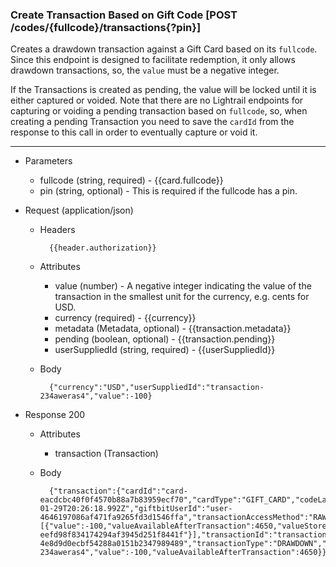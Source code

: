 
### Create Transaction Based on Gift Code [POST /codes/{fullcode}/transactions{?pin}] 

<a name="post-transaction-by-fullcode-anchor"></a>

Creates a drawdown transaction against a Gift Card based on its `fullcode`. 
Since this endpoint is designed to facilitate redemption, it only allows drawdown transactions, so, the `value` must be a negative integer. 

If the Transactions is created as pending, the value will be locked until it is either captured or voided.
Note that there are no Lightrail endpoints for capturing or voiding a pending transaction based on `fullcode`, 
so, when creating a pending Transaction you need to save the `cardId` from the response to this call in order to eventually capture or void it. 


---
+ Parameters
    + fullcode (string, required) - {{card.fullcode}}
    + pin (string, optional) - This is required if the fullcode has a pin.

+ Request (application/json)
    + Headers
    
            {{header.authorization}}

    + Attributes
        + value (number) - A negative integer indicating the value of the transaction in the smallest unit for the currency, e.g. cents for USD.
        + currency (required) - {{currency}}
        + metadata (Metadata, optional) - {{transaction.metadata}}
        + pending (boolean, optional) - {{transaction.pending}}
        + userSuppliedId (string, required) - {{userSuppliedId}}        
        
    + Body 
    
            {"currency":"USD","userSuppliedId":"transaction-234aweras4","value":-100}
    
+ Response 200
    + Attributes
        + transaction (Transaction)

    + Body

            {"transaction":{"cardId":"card-eacdcbc40f0f4570b88a7b83959ecf70","cardType":"GIFT_CARD","codeLastFour":"2RZD","currency":"USD","dateCreated":"2018-01-29T20:26:18.992Z","giftbitUserId":"user-4646197086af471fa9265fd3d1546ffa","transactionAccessMethod":"RAWCODE","transactionBreakdown":[{"value":-100,"valueAvailableAfterTransaction":4650,"valueStoreId":"value-eefd98f834174294af3945d251f8441f"}],"transactionId":"transaction-4e8d9d0ecbf54288a0151b2347989489","transactionType":"DRAWDOWN","userSuppliedId":"transaction-234aweras4","value":-100,"valueAvailableAfterTransaction":4650}}